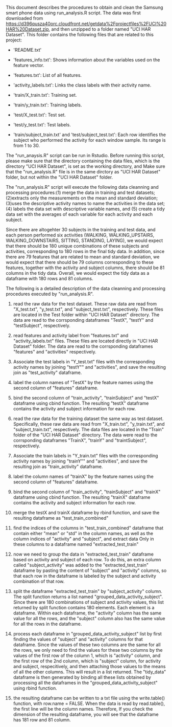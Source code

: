 
This document describes the procedures to obtain and clean the Samsung smart phone data using run_analysis.R script. The data was first downloaded from https://d396qusza40orc.cloudfront.net/getdata%2Fprojectfiles%2FUCI%20HAR%20Dataset.zip, and then unzipped to a folder named "UCI HAR Dataset". This folder contains the following files that are related to this project:

- 'README.txt'

- 'features_info.txt': Shows information about the variables used on the feature vector.

- 'features.txt': List of all features.

- 'activity_labels.txt': Links the class labels with their activity name.

- 'train/X_train.txt': Training set.

- 'train/y_train.txt': Training labels.

- 'test/X_test.txt': Test set.

- 'test/y_test.txt': Test labels.

- 'train/subject_train.txt' and 'test/subject_test.txt': Each row identifies the subject who performed the activity for each window sample. Its range is from 1 to 30. 

The "run_anaysis.R" script can be run in Rstudio. Before running this script, please make sure that the directory containing the data files, which is the directory "UCI HAR Dataset", is set as the working directory, and Make sure that the "run_analysis.R" file is in the same dirctory as "UCI HAR Dataset" folder, but not within the "UCI HAR Dataset" folder.  

The "run_analysis.R" script will execute the following data cleanning and processing procedures:(1) merge the data in training and test datasets; (2)extracts only the measurements on the mean and standard deviation; (3)uses the descriptive activity names to name the activities in the data set; (4) labels the data set with descriptive variable names, and (5) create a tidy data set with the averages of each variable for each activity and each subject. 

Since there are altogehter 30 subjects in the training and test data, and each person performed six activities (WALKING, WALKING_UPSTAIRS, WALKING_DOWNSTAIRS, SITTING, STANDING, LAYING), we would expect that there should be 180 unique combinations of these subjects and activities, corresponding to 180 rows in the final tidy data. In addition, since there are 79 features that are related to mean and standard deviation, we would expect that there should be 79 columns corresponding to these features, together with the activity and subject columns, there should be 81 columns in the tidy data. Overall, we would expect the tidy data as a dataframe with 180 rows and 81 columns. 

The following is a detailed description of the data cleanning and processing procedures executed by "run_analysis.R".

1. read the raw data for the test dataset. These raw data are read from "X_test.txt", "y_test.txt", and "subject_test.txt", respectively.   These files are located in the Test folder within "UCI HAR Dataset" directory. The  data are read to the corrsponding dataframes "TestX", "testY" and "testSubject", respectively.

2. read features and activity label from "features.txt" and "activity_labels.txt" files. These files are located directly in "UCI HAR Dataset" folder. The  data are read to the corrsponding dataframes "features" and "activities" respectively.

3. Associate the test labels in "Y_test.txt" files with the corresponding activity names by joining "testY"" and "activities", and save the resulting join as "test_activity" dataframe. 

4. label the column names of "TestX" by the feature names using the second column of "features" dataframe.

5. bind the second column of "train_activity", "trainSubject" and "testX" dataframe using cbind function. The resulting "testX" dataframe contains the activity and subject information for each row.

6. read the raw data for the training dataset the same way as test dataset. Specifically, these raw data are read from "X_train.txt", "y_train.txt", and "subject_train.txt", respectively. The data files are located in the "Train" folder of the "UCI HAR Dataset" directory. The  data were read to the corrsponding dataframes "TrainX", "trainY" and "traintSubject", respectively.

7. Associate the train labels in "Y_train.txt" files with the corresponding activity names by joining "trainY"" and "activities", and save the resulting join as "train_activity" dataframe. 

8. label the column names of "trainX" by the feature names using the second column of "features" dataframe.

9. bind the second column of "train_activity", "trainSubject" and "trainX" dataframe using cbind function. The resulting "trainX" dataframe contains the activity and subject information for each row.

10. merge the testX and trainX dataframe by rbind function, and save the resulting dataframe as "test_train_combined"

11. find the indices of the columns in "test_train_combined" dataframe that contain either "mean" or "std" in the column names, as well as the column indices of "activity" and "subject", and extract data Only in these columns to a dataframe named "extracted_test_train"

12. now we need to group the data in "extracted_test_train" dataframe based on activity and subject of each row. To do this, an extra column called "subject_activity" was added to the "extracted_test_train" dataframe by pasting the content of "subject" and "activity" columns, so that each row in the dataframe is labeled by the subject and activity combination of that row.

13. split the dataframe "extracted_test_train" by "subject_activity" column. The split function returns a list named "grouped_data_activity_subject". Since there are 180 combinations of subject and activity values, this list returned by split function contains 180 elements. Each element is a dataframe. Within each dataframe, the "activity" column has the same value for all the rows, and the "subject" column also has the same value for all the rows in the dataframe. 

14. process each dataframe in "grouped_data_activity_subject" list by first finding the values of "subject" and "activity" columns for that  dataframe. Since the values of these two columns are the same for all the rows, we only need to find the values for these two columns by the values of the first row of the column 1, which is "activity" column, and the first row of the 2nd column, which is "subject" column, for activity and subject, respecitively, and then attaching those values to the means of all the other columns. This will result in a list returned. The "tidy_data" dataframe is then generated by binding all these lists obtained by processing all the dataframes in the "grouped_data_activity_subject" using rbind function. 

15. the resulting dataframe can be written to a txt file using the write.table() function, with row.name = FALSE. When the data is read by read.table(), the first line will be the column names. Therefore, If you check the dimension of the resulting dataframe, you will see that the dataframe has 181 row and 81 column.

